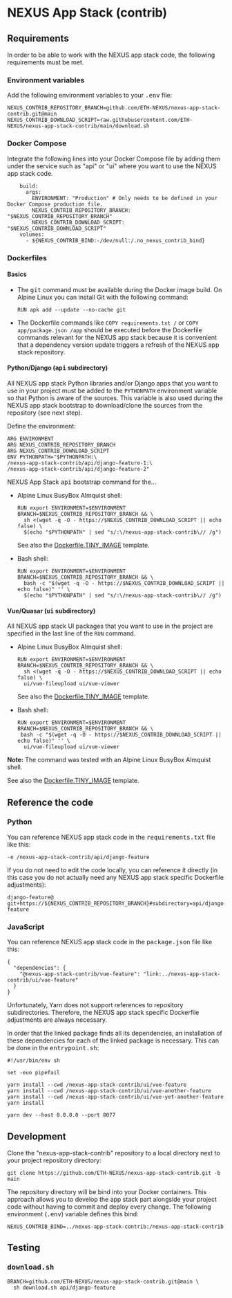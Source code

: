 # NEXUS App Stack (contrib)

## Requirements

In order to be able to work with the NEXUS app stack code, the following requirements must be met.

### Environment variables

Add the following environment variables to your <tt>.env</tt> file:

```
NEXUS_CONTRIB_REPOSITORY_BRANCH=github.com/ETH-NEXUS/nexus-app-stack-contrib.git@main
NEXUS_CONTRIB_DOWNLOAD_SCRIPT=raw.githubusercontent.com/ETH-NEXUS/nexus-app-stack-contrib/main/download.sh
```

### Docker Compose

Integrate the following lines into your Docker Compose file by adding them under the service such as "api" or "ui" where
you want to use the NEXUS app stack code.

```
    build:
      args:
        ENVIRONMENT: "Production" # Only needs to be defined in your Docker Compose production file.
        NEXUS_CONTRIB_REPOSITORY_BRANCH: "$NEXUS_CONTRIB_REPOSITORY_BRANCH"
        NEXUS_CONTRIB_DOWNLOAD_SCRIPT: "$NEXUS_CONTRIB_DOWNLOAD_SCRIPT"
    volumes:
      - ${NEXUS_CONTRIB_BIND:-/dev/null:/.no_nexus_contrib_bind}
```

### Dockerfiles

#### Basics

* The <tt>git</tt> command must be available during the Docker image build. On Alpine Linux you can install Git with the
  following command:

  ```
  RUN apk add --update --no-cache git
  ```

* The Dockerfile commands like `COPY requirements.txt /` or `COPY app/package.json /app` should be executed before the
  Dockerfile commands relevant for the NEXUS app stack because it is convenient that a dependency version update
  triggers a refresh of the NEXUS app stack repository.

#### Python/Django (<tt>api</tt> subdirectory)

All NEXUS app stack Python libraries and/or Django apps that you want to use in your project must be added to the
`PYTHONPATH` environment variable so that Python is aware of the sources. This variable is also used during the NEXUS
app stack bootstrap to download/clone the sources from the repository (see next step).

Define the environment:

```
ARG ENVIRONMENT
ARG NEXUS_CONTRIB_REPOSITORY_BRANCH
ARG NEXUS_CONTRIB_DOWNLOAD_SCRIPT
ENV PYTHONPATH="$PYTHONPATH:\
/nexus-app-stack-contrib/api/django-feature-1:\
/nexus-app-stack-contrib/api/django-feature-2"
```

NEXUS App Stack <tt>api</tt> bootstrap command for the...

* Alpine Linux BusyBox Almquist shell:

  ```
  RUN export ENVIRONMENT=$ENVIRONMENT BRANCH=$NEXUS_CONTRIB_REPOSITORY_BRANCH && \
    sh <(wget -q -O - https://$NEXUS_CONTRIB_DOWNLOAD_SCRIPT || echo false) \
    $(echo "$PYTHONPATH" | sed "s/:\/nexus-app-stack-contrib\// /g")
  ```

  See also the [Dockerfile.TINY_IMAGE](api/TEMPLATES/Dockerfile.TINY_IMAGE) template.

* Bash shell:

  ```
  RUN export ENVIRONMENT=$ENVIRONMENT BRANCH=$NEXUS_CONTRIB_REPOSITORY_BRANCH && \
    bash -c "$(wget -q -O - https://$NEXUS_CONTRIB_DOWNLOAD_SCRIPT || echo false)" '' \
    $(echo "$PYTHONPATH" | sed "s/:\/nexus-app-stack-contrib\// /g")
  ```

#### Vue/Quasar (<tt>ui</tt> subdirectory)

All NEXUS app stack UI packages that you want to use in the project are specified in the last line of the `RUN` command.

* Alpine Linux BusyBox Almquist shell:

  ```
  RUN export ENVIRONMENT=$ENVIRONMENT BRANCH=$NEXUS_CONTRIB_REPOSITORY_BRANCH && \
    sh <(wget -q -O - https://$NEXUS_CONTRIB_DOWNLOAD_SCRIPT || echo false) \
    ui/vue-fileupload ui/vue-viewer
  ```

  See also the [Dockerfile.TINY_IMAGE](ui/TEMPLATES/Dockerfile.TINY_IMAGE) template.

* Bash shell:

  ```
  RUN export ENVIRONMENT=$ENVIRONMENT BRANCH=$NEXUS_CONTRIB_REPOSITORY_BRANCH && \
   bash -c "$(wget -q -O - https://$NEXUS_CONTRIB_DOWNLOAD_SCRIPT || echo false)" '' \
    ui/vue-fileupload ui/vue-viewer
  ```

**Note:** The command was tested with an Alpine Linux BusyBox Almquist shell.

See also the [Dockerfile.TINY_IMAGE](ui/TEMPLATES/Dockerfile.TINY_IMAGE) template.

## Reference the code

### Python

You can reference NEXUS app stack code in the <tt>requirements.txt</tt> file like this:

```
-e /nexus-app-stack-contrib/api/django-feature
```

If you do not need to edit the code locally, you can reference it directly (in this case you do not actually need any
NEXUS app stack specific Dockerfile adjustments):

```
django-feature@ git+https://${NEXUS_CONTRIB_REPOSITORY_BRANCH}#subdirectory=api/django-feature
```

### JavaScript

You can reference NEXUS app stack code in the <tt>package.json</tt> file like this:

```
{
  "dependencies": {
    "@nexus-app-stack-contrib/vue-feature": "link:../nexus-app-stack-contrib/ui/vue-feature"
  }
}
```

Unfortunately, Yarn does not support references to repository subdirectories. Therefore, the NEXUS app stack specific
Dockerfile adjustments are always necessary.

In order that the linked package finds all its dependencies, an installation of these dependencies for each of the
linked package is necessary. This can be done in the <tt>entrypoint.sh</tt>:

```
#!/usr/bin/env sh

set -euo pipefail

yarn install --cwd /nexus-app-stack-contrib/ui/vue-feature
yarn install --cwd /nexus-app-stack-contrib/ui/vue-another-feature
yarn install --cwd /nexus-app-stack-contrib/ui/vue-yet-another-feature
yarn install

yarn dev --host 0.0.0.0 --port 8077
```

## Development

Clone the "nexus-app-stack-contrib" repository to a local directory next to your project repository directory:

```
git clone https://github.com/ETH-NEXUS/nexus-app-stack-contrib.git -b main
```

The repository directory will be bind into your Docker containers. This approach allows you to develop the app stack
part alongside your project code without having to commit and deploy every change. The following environment
(<tt>.env</tt>) variable defines this bind:

```
NEXUS_CONTRIB_BIND=../nexus-app-stack-contrib:/nexus-app-stack-contrib
```

## Testing

### <tt>download.sh</tt>

```
BRANCH=github.com/ETH-NEXUS/nexus-app-stack-contrib.git@main \
  sh download.sh api/django-feature
```
